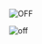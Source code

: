 
![OFF](https://user-images.githubusercontent.com/81506807/116284920-3e377480-a7ab-11eb-9922-32d88c0ca31e.PNG)

![off](https://user-images.githubusercontent.com/81506807/116448471-cafb3480-a876-11eb-9ac0-3f046edfc9a0.PNG)